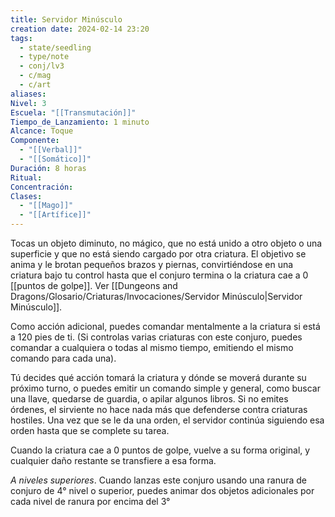 ```yaml
---
title: Servidor Minúsculo
creation date: 2024-02-14 23:20
tags:
  - state/seedling
  - type/note
  - conj/lv3
  - c/mag
  - c/art
aliases: 
Nivel: 3
Escuela: "[[Transmutación]]"
Tiempo_de_Lanzamiento: 1 minuto
Alcance: Toque
Componente:
  - "[[Verbal]]"
  - "[[Somático]]"
Duración: 8 horas
Ritual: 
Concentración: 
Clases:
  - "[[Mago]]"
  - "[[Artífice]]"
---
```

Tocas un objeto diminuto, no mágico, que no está unido a otro objeto o una superficie y que no está siendo cargado por otra criatura. El objetivo se anima y le brotan pequeños brazos y piernas, convirtiéndose en una criatura bajo tu control hasta que el conjuro termina o la criatura cae a 0 [[puntos de golpe]]. Ver [[Dungeons and Dragons/Glosario/Criaturas/Invocaciones/Servidor Minúsculo|Servidor Minúsculo]].

Como acción adicional, puedes comandar mentalmente a la criatura si está a 120 pies de ti. (Si controlas varias criaturas con este conjuro, puedes comandar a cualquiera o todas al mismo tiempo, emitiendo el mismo comando para cada una).

Tú decides qué acción tomará la criatura y dónde se moverá durante su próximo turno, o puedes emitir un comando simple y general, como buscar una llave, quedarse de guardia, o apilar algunos libros. Si no emites órdenes, el sirviente no hace nada más que defenderse contra criaturas hostiles. Una vez que se le da una orden, el servidor continúa siguiendo esa orden hasta que se complete su tarea.

Cuando la criatura cae a 0 puntos de golpe, vuelve a su forma original, y cualquier daño restante se transfiere a esa forma.

*A niveles superiores*. Cuando lanzas este conjuro usando una ranura de conjuro de 4° nivel o superior, puedes animar dos objetos adicionales por cada nivel de ranura por encima del 3°